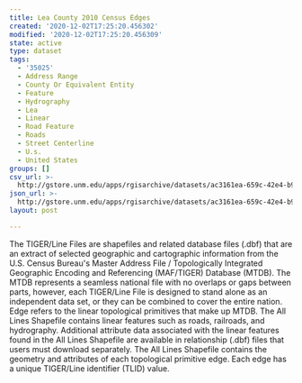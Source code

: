 ```yaml
---
title: Lea County 2010 Census Edges
created: '2020-12-02T17:25:20.456302'
modified: '2020-12-02T17:25:20.456309'
state: active
type: dataset
tags:
  - '35025'
  - Address Range
  - County Or Equivalent Entity
  - Feature
  - Hydrography
  - Lea
  - Linear
  - Road Feature
  - Roads
  - Street Centerline
  - U.s.
  - United States
groups: []
csv_url: >-
  http://gstore.unm.edu/apps/rgisarchive/datasets/ac3161ea-659c-42e4-b96d-8e627cd06c25/tl_2010_35025_edges.derived.csv
json_url: >-
  http://gstore.unm.edu/apps/rgisarchive/datasets/ac3161ea-659c-42e4-b96d-8e627cd06c25/tl_2010_35025_edges.derived.json
layout: post

---
```

The TIGER/Line Files are shapefiles and related database files (.dbf) that are an extract of selected geographic and cartographic information from the U.S. Census Bureau's Master Address File / Topologically Integrated Geographic Encoding and Referencing (MAF/TIGER) Database (MTDB).  The MTDB represents a seamless national file with no overlaps or gaps between parts, however, each TIGER/Line File is designed to stand alone as an independent data set, or they can be combined to cover the entire nation.  Edge refers to the linear topological primitives that make up MTDB.  The All Lines Shapefile contains linear features such as roads, railroads, and hydrography.  Additional attribute data associated with the linear features found in the All Lines Shapefile are available in relationship (.dbf) files that users must download separately.  The All Lines Shapefile contains the geometry and attributes of each topological primitive edge.  Each edge has a unique TIGER/Line identifier (TLID) value.  


